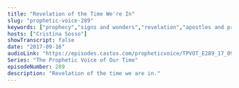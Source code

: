 ```yaml
---
title: "Revelation of the Time We're In"
slug: "prophetic-voice-289"
keywords: ["prophecy","signs and wonders","revelation","apostles and prophets"]
hosts: ["Cristina Sosso"]
showTranscript: false
date: "2017-09-16"
audioLink: "https://episodes.castos.com/propheticvoice/TPVOT_E289_17_09_16-17_Revelation_of_the_Time_We%27re_In.mp3"
Series: "The Prophetic Voice of Our Time"
episodeNumber: 289
description: "Revelation of the time we are in."
---
```

